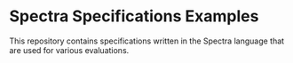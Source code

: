 # Spectra Specifications Examples
This repository contains specifications written in the Spectra language that are used for various evaluations.

